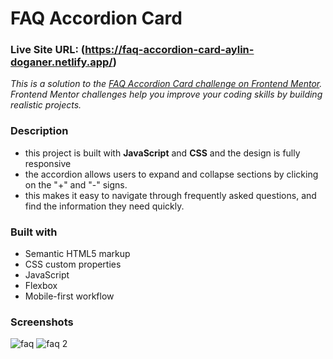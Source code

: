 # FAQ Accordion Card 

### Live Site URL: (https://faq-accordion-card-aylin-doganer.netlify.app/)

*This is a solution to the [FAQ Accordion Card challenge on Frontend Mentor](https://www.frontendmentor.io/challenges/faq-accordion-card-XlyjD0Oam). Frontend Mentor challenges help you improve your coding skills by building realistic projects.*

### Description

* this project is built with **JavaScript** and **CSS** and the design is fully responsive
* the accordion allows users to expand and collapse sections by clicking on the "+" and "-" signs. 
* this makes it easy to navigate through frequently asked questions, and find the information they need quickly.

### Built with

- Semantic HTML5 markup
- CSS custom properties
- JavaScript
- Flexbox
- Mobile-first workflow

### Screenshots

![faq](https://user-images.githubusercontent.com/102012491/214258663-fd5d25b9-15ae-44b7-8a37-af0700a78072.png)
![faq 2](https://user-images.githubusercontent.com/102012491/214258677-38ecdec7-a61a-4330-b08e-b674c69dd073.png)




